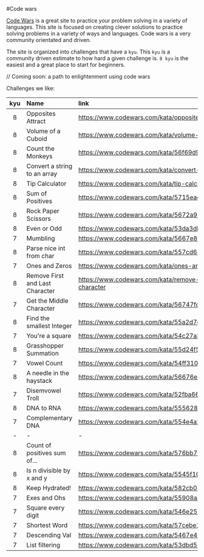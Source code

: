 #Code wars

[Code Wars](https://codewars.com) is a great site to practice your problem solving in a variety of languages. This site is focused on creating clever solutions to practice solving problems in a variety of ways and languages. Code wars is a very community orientated and driven.

The site is organized into challenges that have a `kyu`. This `kyu` is a community driven estimate to how hard a given challenge is. `8 kyu` is the easiest and a great place to start for beginners.

// Coming soon: a path to enlightenment using code wars

Challenges we like:

| kyu | Name                            | link                                                          |
| :-: | :------------------------------ | :------------------------------------------------------------ |
|  8  | Opposites Attract               | https://www.codewars.com/kata/opposites-attract               |
|  8  | Volume of a Cuboid              | https://www.codewars.com/kata/volume-of-a-cuboid              |
|  8  | Count the Monkeys               | https://www.codewars.com/kata/56f69d9f9400f508fb000ba7        |
|  8  | Convert a string to an array    | https://www.codewars.com/kata/convert-a-string-to-an-array    |
|  8  | Tip Calculator                  | https://www.codewars.com/kata/tip-calculator                  |
|  8  | Sum of Positives                | https://www.codewars.com/kata/5715eaedb436cf5606000381        |
|  8  | Rock Paper Scissors             | https://www.codewars.com/kata/5672a98bdbdd995fad00000f        |
|  8  | Even or Odd                     | https://www.codewars.com/kata/53da3dbb4a5168369a0000fe        |
|  7  | Mumbling                        | https://www.codewars.com/kata/5667e8f4e3f572a8f2000039        |
|  8  | Parse nice int from char        | https://www.codewars.com/kata/557cd6882bfa3c8a9f0000c1        |
|  7  | Ones and Zeros                  | https://www.codewars.com/kata/ones-and-zeros                  |
|  8  | Remove First and Last Character | https://www.codewars.com/kata/remove-first-and-last-character |
|  7  | Get the Middle Character        | https://www.codewars.com/kata/56747fd5cb988479af000028        |
|  8  | Find the smallest Integer       | https://www.codewars.com/kata/55a2d7ebe362935a210000b2        |
|  7  | You're a square                 | https://www.codewars.com/kata/54c27a33fb7da0db0100040e        |
|  8  | Grasshopper Summation           | https://www.codewars.com/kata/55d24f55d7dd296eb9000030        |
|  7  | Vowel Count                     | https://www.codewars.com/kata/54ff3102c1bad923760001f3        |
|  8  | A needle in the haystack        | https://www.codewars.com/kata/56676e8fabd2d1ff3000000c        |
|  7  | Disemvowel Troll                | https://www.codewars.com/kata/52fba66badcd10859f00097e        |
|  8  | DNA to RNA                      | https://www.codewars.com/kata/5556282156230d0e5e000089        |
|  7  | Complementary DNA               | https://www.codewars.com/kata/554e4a2f232cdd87d9000038        |
|  -  | -                               | -                                                             |
|  8  | Count of positives sum of...    | https://www.codewars.com/kata/576bb71bbbcf0951d5000044        |
|  8  | Is n divisible by x and y       | https://www.codewars.com/kata/5545f109004975ea66000086        |
|  8  | Keep Hydrated!                  | https://www.codewars.com/kata/582cb0224e56e068d800003c        |
|  7  | Exes and Ohs                    | https://www.codewars.com/kata/55908aad6620c066bc00002a        |
|  7  | Square every digit              | https://www.codewars.com/kata/546e2562b03326a88e000020        |
|  7  | Shortest Word                   | https://www.codewars.com/kata/57cebe1dc6fdc20c57000ac9        |
|  7  | Descending Val                  | https://www.codewars.com/kata/5467e4d82edf8bbf40000155        |
|  7  | List filtering                  | https://www.codewars.com/kata/53dbd5315a3c69eed20002dd        |
